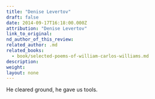 ```yaml
---
title: "Denise Levertov"
draft: false
date: 2014-09-17T16:18:00.000Z
attribution: "Denise Levertov"
link_to_original:
nd_author_of_this_review:
related_author: .md
related_books:
  - book/selected-poems-of-william-carlos-williams.md
description:
weight:
layout: none
---
```

He cleared ground, he gave us tools.

